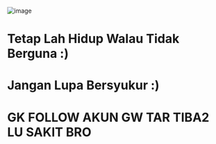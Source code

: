 ![image](https://user-images.githubusercontent.com/73192109/198819888-8dc12085-fcbc-4d59-9089-da2582f2521c.png)


# Tetap Lah Hidup Walau  Tidak Berguna :)

# Jangan Lupa Bersyukur :)

# GK FOLLOW AKUN GW TAR TIBA2 LU SAKIT BRO
